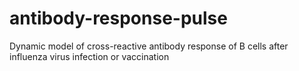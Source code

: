 # antibody-response-pulse
Dynamic model of cross-reactive antibody response of B cells after influenza virus infection or vaccination
